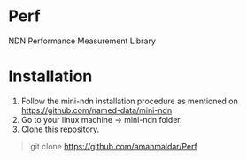 # Perf
NDN Performance Measurement Library

# Installation
1. Follow the mini-ndn installation procedure as mentioned on https://github.com/named-data/mini-ndn
2. Go to your linux machine -> mini-ndn folder.
3. Clone this repository. 
> git clone https://github.com/amanmaldar/Perf
